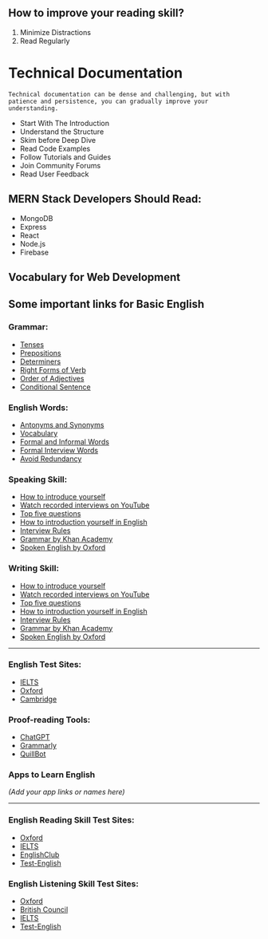 ## How to improve your reading skill?
1. Minimize Distractions  
2. Read Regularly  

# Technical Documentation  
`Technical documentation can be dense and challenging, but with patience and persistence, you can gradually improve your understanding.`  
- Start With The Introduction  
- Understand the Structure  
- Skim before Deep Dive  
- Read Code Examples  
- Follow Tutorials and Guides  
- Join Community Forums  
- Read User Feedback  

## MERN Stack Developers Should Read:  
- MongoDB  
- Express  
- React  
- Node.js  
- Firebase  

## Vocabulary for Web Development

## Some important links for Basic English

### Grammar:  
- [Tenses](https://www.youtube.com/watch?v=faUvT7zfsyk&list=PLLgcTQSw9mIZoDYh-SfYgJg_1G1FsA5Lv&index=5)  
- [Prepositions](https://www.youtube.com/watch?v=D3wQ5dgFPms)  
- [Determiners](https://www.youtube.com/watch?v=pcYrmHrtLRY)  
- [Right Forms of Verb](https://www.youtube.com/watch?v=LEDDm8e9m8w)  
- [Order of Adjectives](https://www.gingersoftware.com/content/grammar-rules/adjectives/order-of-adjectives/)  
- [Conditional Sentence](https://www.youtube.com/watch?v=nLmIn3uczys)  

### English Words:  
- [Antonyms and Synonyms](https://cdn1.byjus.com/wp-content/uploads/2020/06/Synonyms-and-Antonyms-List.pdf)  
- [Vocabulary](https://www.learnenglishteam.com/300-list-of-vocabulary-words-for-ielts/)  
- [Formal and Informal Words](https://www.wordscoach.com/blog/formal-and-informal-words-in-english/)  
- [Formal Interview Words](https://www.indeed.com/career-advice/interviewing/interview-vocabulary)  
- [Avoid Redundancy](https://www.bartleby.com/writing-guide/avoiding-redundancy-how-to-write-better)  

### Speaking Skill:  
- [How to introduce yourself](https://www.simplilearn.com/how-to-introduce-yourself-in-a-job-interview-article#:~:text=To%20introduce%20yourself%20professionally%20in,express%20gratitude%20for%20the%20opportunity.)  
- [Watch recorded interviews on YouTube](https://www.youtube.com/watch?v=HG68Ymazo18)  
- [Top five questions](https://www.youtube.com/watch?v=G007RBO6yOo)  
- [How to introduction yourself in English](https://www.youtube.com/watch?v=4kWyFSQhJpc)  
- [Interview Rules](https://www.youtube.com/watch?v=EW4dEzfBst0)  
- [Grammar by Khan Academy](https://www.youtube.com/watch?v=O-6q-siuMik&list=PL6CQ7apI_8PjSBN8BxukW5Z76k8lRMQEf)  
- [Spoken English by Oxford](https://www.youtube.com/watch?v=KaA_mxga3PQ&list=PLD6t6ckHsruYoalxbzcjX1TNn4h7ShiRk)  

### Writing Skill:  
- [How to introduce yourself](https://skylarkeducation.com/2016/12/26/capitalization-punctuation/)  
- [Watch recorded interviews on YouTube](https://youtu.be/smgyeUomfyA?si=mluBb8Bh9rgGPsEe)  
- [Top five questions]()  
- [How to introduction yourself in English](https://writer.com/blog/a-live-grammar-checklist-the-most-common-grammar-mistakes/)  
- [Interview Rules](https://www.indeed.com/career-advice/career-development/format-for-formal-email#:~:text=Formal%20email%20template&text=Greetings%20%5BRecipient's%20name%20or%20professional,two%20short%20paragraphs%20if%20possible.%5D)  
- [Grammar by Khan Academy](https://leaveboard.com/formal-email/)  
- [Spoken English by Oxford](https://www.youtube.com/watch?v=3GNk0uaxbso)  

---

### English Test Sites:  
- [IELTS](https://takeielts.britishcouncil.org/take-ielts/prepare/free-ielts-practice-tests/speaking)  
- [Oxford](https://www.oxfordonlineenglish.com/english-level-test)  
- [Cambridge](https://www.cambridgeenglish.org/in/test-your-english/)  

### Proof-reading Tools:  
- [ChatGPT](https://chat.openai.com/)  
- [Grammarly](https://www.grammarly.com/)  
- [QuillBot](https://quillbot.com/)  

### Apps to Learn English  
*(Add your app links or names here)*  

---

### English Reading Skill Test Sites:  
- [Oxford](https://www.oxfordonlineenglish.com/english-level-test/reading)  
- [IELTS](https://takeielts.britishcouncil.org/take-ielts/prepare/free-ielts-practice-tests/reading/academic)  
- [EnglishClub](https://test-english.com/reading/)  
- [Test-English](https://test-english.com/)  

### English Listening Skill Test Sites:  
- [Oxford](https://www.oxfordonlineenglish.com/english-level-test/listening)  
- [British Council](https://learnenglish.britishcouncil.org/skills/listening)  
- [IELTS](https://takeielts.britishcouncil.org/take-ielts/prepare/free-ielts-practice-tests/listening)  
- [Test-English](https://test-english.com/listening/)  
